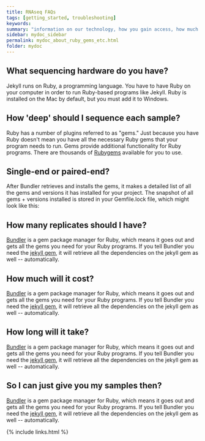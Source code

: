 ```yaml
---
title: RNAseq FAQs
tags: [getting_started, troubleshooting]
keywords:
summary: "information on our technology, how you gain access, how much experiments costs, and our 'hands-on' philosophy."
sidebar: mydoc_sidebar
permalink: mydoc_about_ruby_gems_etc.html
folder: mydoc
---
```


## What sequencing hardware do you have?

Jekyll runs on Ruby, a programming language. You have to have Ruby on your computer in order to run Ruby-based programs like Jekyll. Ruby is installed on the Mac by default, but you must add it to Windows.

## How 'deep' should I sequence each sample?

Ruby has a number of plugins referred to as "gems." Just because you have Ruby doesn't mean you have all the necessary Ruby gems that your program needs to run. Gems provide additional functionality for Ruby programs. There are thousands of [Rubygems](https://rubygems.org/) available for you to use.

## Single-end or paired-end?

After Bundler retrieves and installs the gems, it makes a detailed list of all the gems and versions it has installed for your project. The snapshot of all gems + versions installed is stored in your Gemfile.lock file, which might look like this:

## How many replicates should I have?

[Bundler](http://bundler.io/) is a gem package manager for Ruby, which means it goes out and gets all the gems you need for your Ruby programs. If you tell Bundler you need the [jekyll gem](https://rubygems.org/gems/jekyll), it will retrieve all the dependencies on the jekyll gem as well -- automatically.

## How much will it cost?

[Bundler](http://bundler.io/) is a gem package manager for Ruby, which means it goes out and gets all the gems you need for your Ruby programs. If you tell Bundler you need the [jekyll gem](https://rubygems.org/gems/jekyll), it will retrieve all the dependencies on the jekyll gem as well -- automatically.

## How long will it take?

[Bundler](http://bundler.io/) is a gem package manager for Ruby, which means it goes out and gets all the gems you need for your Ruby programs. If you tell Bundler you need the [jekyll gem](https://rubygems.org/gems/jekyll), it will retrieve all the dependencies on the jekyll gem as well -- automatically.

## So I can just give you my samples then?

[Bundler](http://bundler.io/) is a gem package manager for Ruby, which means it goes out and gets all the gems you need for your Ruby programs. If you tell Bundler you need the [jekyll gem](https://rubygems.org/gems/jekyll), it will retrieve all the dependencies on the jekyll gem as well -- automatically.

{% include links.html %}
